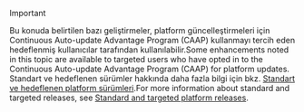 > [!IMPORTANT]
> <span data-ttu-id="e1168-101">Bu konuda belirtilen bazı geliştirmeler, platform güncelleştirmeleri için Continuous Auto-update Advantage Program (CAAP) kullanmayı tercih eden hedeflenmiş kullanıcılar tarafından kullanılabilir.</span><span class="sxs-lookup"><span data-stu-id="e1168-101">Some enhancements noted in this topic are available to targeted users who have opted in to the Continuous Auto-update Advantage Program (CAAP) for platform updates.</span></span> <span data-ttu-id="e1168-102">Standart ve hedeflenen sürümler hakkında daha fazla bilgi için bkz. [Standart ve hedeflenen platform sürümleri](../get-started/public-preview-releases.md).</span><span class="sxs-lookup"><span data-stu-id="e1168-102">For more information about standard and targeted releases, see [Standard and targeted platform releases](../get-started/public-preview-releases.md).</span></span>
